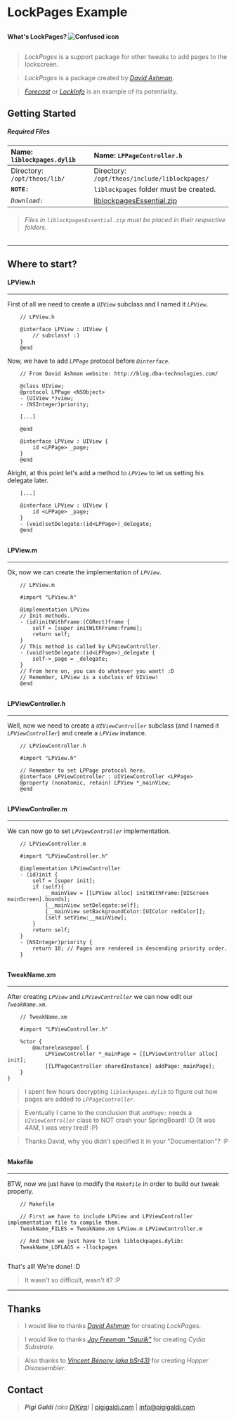 # LockPages Example
## 
#### What's LockPages? ![Confused icon](http://pigigaldi.com/lockpages/images/confused.png)
## 
>  
> *LockPages* is a support package for other tweaks to add pages to the lockscreen.

> *LockPages* is a package created by *[David Ashman]*.

> *[Forecast]* or *[LockInfo]* is an example of its potentiality.

## 

## Getting Started
##### Required Files

| Name: **`liblockpages.dylib`** | Name: **`LPPageController.h`**               |
| :----------------------------- | :------------------------------------------- |
| Directory: `/opt/theos/lib/`   | Directory: `/opt/theos/include/liblockpages/`|
| **`NOTE:`**                    | `liblockpages` folder must be created.       |
| *`Download:`*                  | [liblockpagesEssential.zip]                  |

> ###### Files in *`liblockpagesEssential.zip`* must be placed in their respective folders.

***
## Where to start?
#### LPView.h
***
First of all we need to create a *`UIView`* subclass and I named it *`LPView`*.

```
	// LPView.h
	
	@interface LPView : UIView {
		// subclass! :)
	}
	@end
```

Now, we have to add *`LPPage`* protocol before *`@interface`*.

```	
	// From David Ashman website: http://blog.dba-technologies.com/
	
	@class UIView;
	@protocol LPPage <NSObject>
	- (UIView *)view;
	- (NSInteger)priority;
	
	[...]
	
	@end
	
	@interface LPView : UIView {
		id <LPPage> _page;
	}
	@end
```

Alright, at this point let's add a method to *`LPView`* to let us setting his delegate later.

```
	[...]
	
	@interface LPView : UIView {
		id <LPPage> _page;
	}
	- (void)setDelegate:(id<LPPage>)_delegate;
	@end
```

## 
#### LPView.m
***
Ok, now we can create the implementation of *`LPView`*.

```
	// LPView.m
	
	#import "LPView.h"

	@implementation LPView
	// Init methods.
	- (id)initWithFrame:(CGRect)frame {
		self = [super initWithFrame:frame];
		return self;
	}
	// This method is called by LPViewController.
	- (void)setDelegate:(id<LPPage>)_delegate {
		self->_page = _delegate;
	}
	// From here on, you can do whatever you want! :D
	// Remember, LPView is a subclass of UIView!
	@end
```

## 
#### LPViewController.h
***
Well, now we need to create a *`UIViewController`* subclass (and I named it *`LPViewController`*) and create a *`LPView`* instance.
 
```
	// LPViewController.h

	#import "LPView.h"
	
	// Remember to set LPPage protocol here.
	@interface LPViewController : UIViewController <LPPage>
	@property (nonatomic, retain) LPView *_mainView;
	@end

```

## 
#### LPViewController.m
***
We can now go to set *`LPViewController`* implementation.

```
	// LPViewController.m

	#import "LPViewController.h"

	@implementation LPViewController
	- (id)init {
		self = [super init];
		if (self){
			__mainView = [[LPView alloc] initWithFrame:[UIScreen mainScreen].bounds];
			[__mainView setDelegate:self];
			[__mainView setBackgroundColor:[UIColor redColor]];
			[self setView:__mainView];
		}
		return self;
	}
	- (NSInteger)priority {
		return 10; // Pages are rendered in descending priority order.
	}

```

## 
#### TweakName.xm
***
After creating *`LPView`* and *`LPViewController`* we can now edit our
*`TweakName.xm`*.

```
	// TweakName.xm
	
	#import "LPViewController.h"

	%ctor {
		@autoreleasepool {
			LPViewController *_mainPage = [[LPViewController alloc] init];
			[[LPPageController sharedInstance] addPage:_mainPage];
	}
}

```

> I spent few hours decrypting *`liblockpages.dylib`* to figure out how pages are added to *`LPPageController`*.

> Eventually I came to the conclusion that *`addPage:`* needs a *`UIViewController`* class to NOT crash your SpringBoard! :D (It was 4AM, I was very tired! :P)

> Thanks David, why you didn't specified it in your "Documentation"? :P

## 
#### Makefile
***
BTW, now we just have to modify the *`Makefile`* in order to build our tweak properly.

```
	// Makefile
	
	// First we have to include LPView and LPViewController implementation file to compile them.
	TweakName_FILES = TweakName.xm LPView.m LPViewController.m
	
	// And then we just have to link liblockpages.dylib:
	TweakName_LDFLAGS = -llockpages
	
```

That's all! We're done! :D

> It wasn't so difficult, wasn't it? :P

*** 

## Thanks
> I would like to thanks *[David Ashman]* for creating *LockPages*.

> I would like to thanks *[Jay Freeman "Saurik"]* for creating *Cydia Substrate*.

> Also thanks to *[Vincent Bénony (aka bSr43)]* for creating *Hopper Disassembler*.
> ## 

## Contact
> ***Pigi Galdi*** *(aka [DjKira])* | [pigigaldi.com](http://pigigaldi.com) | [info@pigigaldi.com](mail://info@pigigaldi.com) 	

<!--/////////////////////////////////////////////////////////////////////-->

[djkira]:http://twitter.com/DjKira_
[david ashman]:http://twitter.com/davidbashman
[forecast]:http://modmyi.com/info/forecast.d.php
[lockinfo]:http://www.lockinfo.net/cydia/modmyi/lockinfo7.d.php
[liblockpagesEssential.zip]:http://pigigaldi.com/lockpages/liblockpagesEssential.zip
[jay freeman "saurik"]:http://twitter.com/saurik
[Vincent Bénony (aka bSr43)]:http://www.hopperapp.com